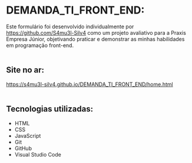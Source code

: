 # DEMANDA_TI_FRONT_END:

  Este formulário foi desenvolvido individualmente por https://github.com/S4mu3l-Silv4 como um projeto avaliativo para a Praxis Empresa Júnior, objetivando praticar e demonstrar as minhas habilidades em programação front-end.
  <br>
  <br>
## Site no ar:

  https://s4mu3l-silv4.github.io/DEMANDA_TI_FRONT_END/home.html
  <br>
  <br>
## Tecnologias utilizadas:

  - HTML
  - CSS
  - JavaScript
  - Git
  - GitHub
  - Visual Studio Code
